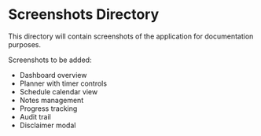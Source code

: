 # Screenshots Directory

This directory will contain screenshots of the application for documentation purposes.

Screenshots to be added:
- Dashboard overview
- Planner with timer controls
- Schedule calendar view
- Notes management
- Progress tracking
- Audit trail
- Disclaimer modal

